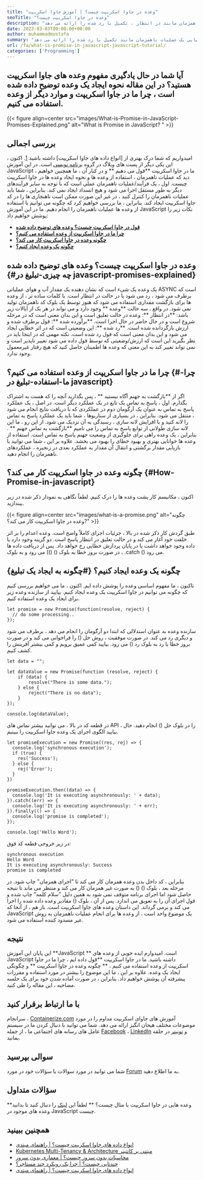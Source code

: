 ```yaml
---
title: "وعده در جاوا اسکریپت چیست؟ | آموزش جاوا اسکریپت" 
seoTitle: "وعده در جاوا اسکریپت چیست؟" 
description: "وعده در جاوا اسکریپت چیست؟ یک وعده ، بلوک کد است که نتیجه نهایی یک عملیات ناهمزمان مانند در انتظار ، تکمیل یا رد شده را ارائه می دهد." 
date: 2023-03-03T00:00:00+00:00
author: muhammadmustafa
summary: "وعده در جاوا اسکریپت چیست؟ یک وعده ، بلوک کد است که نتیجه نهایی یک عملیات ناهمزمان مانند تکمیل یا رد شده را ارائه می دهد." 
url: /fa/what-is-promise-in-javascript-javascript-tutorial/
categories: ['Programming']
---
```


## آیا شما در حال یادگیری مفهوم وعده های جاوا اسکریپت هستید؟ در این مقاله نحوه ایجاد یک وعده توضیح داده شده است ، چرا ما در جاوا اسکریپت و موارد دیگر از وعده استفاده می کنیم.

{{< figure align=center src="images/What-is-Promise-in-JavaScript-Promises-Explained.png" alt="What is Promise in JavaScript? " >}}


## بررسی اجمالی
امیدواریم که شما درک بهتری از [انواع داده های جاوا اسکریپت] داشته باشید [1]. اکنون ، این یکی دیگر از پست های وبلاگ در گروه [برنامه نویسی][2] است. در این آموزش JavaScript ، ما در جاوا اسکریپت  **قول می دهیم **  و در کنار آن ، ما همچنین خواهیم دید که عملیات ناهمزمان ، استفاده از وعده ها و نحوه ایجاد وعده ها در جاوا اسکریپت چیست. اول ، یک فرآیند/عملیات ناهمزمان عملی است که با توجه به سایر فرآیندهای دیگر به طور مستقل اجرا می شود و هیچ انسداد ایجاد نمی کند. بنابراین ، شما باید عملیات ناهمزمان را کنترل کنید ، در غیر این صورت ممکن است ناهنجاری ها را در کد جاوا اسکریپت ایجاد کند. بنابراین ، ما بررسی خواهیم کرد که چگونه می توانیم با استفاده از وعده ها عملیات ناهمزمان را انجام دهیم.
ما در این آموزش JavaScript نکات زیر را پوشش خواهیم داد:
  * **[قول در جاوا اسکریپت چیست؟ وعده های توضیح داده شده][3]**
  * **[چرا ما در جاوا اسکریپت از وعده استفاده می کنیم؟][4]**
  * **[چگونه وعده در جاوا اسکریپت کار می کند؟][5]**
  * **[چگونه یک وعده ایجاد کنیم؟][6]**

## وعده در جاوا اسکریپت چیست؟ وعده های توضیح داده شده   {#چه چیزی-تبلیغ در javascript-promises-explained}
یک وعده یک شیء است که نشان دهنده یک مقدار آب و هوای عملیاتی ASYNC است که برطرف می شود ، رد می شود یا در حالت در انتظار است. با کلمات ساده تر ، از وعده ها برای بازگشت مقداری استفاده می شود که هنوز توسط یک بلوک کد ناهمزمان تولید نمی شود. در واقع ، سه حالت  **وعده **  وجود دارد و می تواند در هر یک از ایالات زیر باشد:
**در انتظار **: وعده در حالت تعلیق است و این بدان معنی است که در مرحله شروع است و در حال حاضر در حال اجرا است.
**برآورده شده **: قول برطرف شده و ارزش بازگردانده شده است.
**رد شده **: این وضعیتی است که در اثر خطایی ایجاد می شود و این بدان معنی است که قول رد شده است.
نکته مهمی که در اینجا باید در نظر بگیرید این است که ارزش/وضعیتی که توسط قول داده می شود تغییر ناپذیر است و نمی تواند تغییر کند به این معنی که وعده ها اطمینان حاصل کنید که هیچ رفتار غیرمعمول وجود ندارد.

## چرا ما در جاوا اسکریپت از وعده استفاده می کنیم؟   {#چرا-ما-استفاده-تبلیغ در javascript}
اگر از  **بازگشت به جهنم آگاه نیستید **  ، پس بگذارید آنچه را که هست به اشتراک بگذارم. اول ، پاسخ به تماس یک تابع در یک عملکرد دیگر است. در اصل ، یک عملکرد پاسخ به تماس به عنوان یک آرگومان دوم در عملکردی که با دریافت نتایج انجام می شود ، منتقل می شود. بنابراین ، در بسیاری از سناریوها ، شما باید یک عملکرد پاسخ به تماس را لانه کنید و با افزایش لانه سازی ، رسیدگی به آن نزدیک می شود. از این رو ، ما این لانه سازی طولانی از توابع پاسخ به تماس را می نامیم  **بازگشت به تماس جهنم ** .
بنابراین ، یک وعده راهی برای جلوگیری از وضعیت جهنم پاسخ به تماس است. استفاده از وعده ها خوانایی بهتری و بهبود خطای را بهبود می بخشد. علاوه بر این ، شما می توانید با بازیابی مقدار برگشتی و انتقال آن مقدار به عملکرد بعدی در زنجیره ، عملکردهای ناهمزمان را انجام دهید.

## چگونه وعده در جاوا اسکریپت کار می کند؟   {#How-Promise-in-javascript}
اکنون ، مکانیسم کار پشت وعده ها را درک کنیم. لطفاً نگاهی به نمودار ذکر شده در زیر بیندازید.

{{< figure align=center src="images/what-is-a-promise.png" alt="چگونه وعده در جاوا اسکریپت کار می کند؟?" >}}

طبق گردش کار ذکر شده در بالا ، جزئیات اجرای کاملاً واضح است. وعده اعدام را بر اثر خلقت خود آغاز می کند و در حالت تعلیق در انتظار پاسخ است. دو گزینه وجود دارد یا داده وجود خواهد داشت یا در پایان پردازش خطایی رخ خواهد داد. پس از دریافت داده ها ، در صورت بروز خطا به بلوک () ()) می رود و به بلوک .catch () می رود.

## چگونه یک وعده ایجاد کنیم؟   {#چگونه به ایجاد یک تبلیغ}
تاکنون ، ما مفهوم اساسی وعده را پوشش داده ایم. اکنون ، ما می خواهیم بررسی کنیم که چگونه می توانیم در جاوا اسکریپت یک وعده ایجاد کنیم. بیایید از سازنده وعده زیر برای ایجاد یک وعده استفاده کنیم.
```
let promise = new Promise(function(resolve, reject) {
  // do some processing.. 
});
```
سازنده وعده به عنوان استدلالی که ابتدا دو آرگومان را انجام می دهد ، برطرف می شود و دیگری رد می کند. در صورت موفقیت ، روش حل () را فراخوانی می کند و در صورت بروز خطا یا رد به بلوک رد () می رود.
بیایید کمی عمیق برویم و کمی بیشتر آفرینش را کشف کنیم.
```
let data = "";

let dataValue = new Promise(function (resolve, reject) {
    if (data) {
        resolve("There is some data.");
    } else {
        reject("There is no data");
    }
});

console.log(dataValue);
```
در قطعه کد در بالا ، می توانید بیشتر تماس های API را در بلوک حل () انجام دهید.
حال ، بیایید الگوی اجرای یک وعده جاوا اسکریپت را ببینیم.
```
let promiseExecution = new Promise((res, rej) => {
  console.log('synchronous execution');
  if (true) {
    res('Success');
  } else {
    rej('Error');
  }
})

promiseExecution.then((data) => {
  console.log('It is executing asynchronously: ' + data);
}).catch((err) => {
  console.log('It is executing asynchronously: ' + err);
}).finally(() => {
  console.log('promise is completed');
});

console.log('Hello Word');
```
در زیر خروجی قطعه کد فوق:
```
synchronous execution
Hello Word
It is executing asynchronously: Success
promise is completed
```
بنابراین ، کد داخل بدن وعده همزمان کار می کند تا "اجرای همزمان" چاپ شود. در مرحله بعد ، بلوک () () به صورت غیر همزمان کار می کند و منتظر می ماند تا نتیجه حاصل شود اما اجرای برنامه متوقف نمی شود به همین دلیل "سلام کلمه" چاپ شده و قول اجرای آن را به تعویق می اندازد. پس از آن ، بلوک () مقادیر وعده داده شده را اجرا می کند و برمی گرداند. این داستان وعده های جاوا اسکریپت است. باز هم ، از آنجا که JavaScript یک موضوع واحد است ، از وعده ها برای انجام عملیات ناهمزمان به روش غیر مسدود کننده استفاده می شود.

## نتیجه
این پایان این آموزش  **JavaScript **  است. امیدوارم ایده خوبی از وعده های JavaScript داشته باشید. ما در جاوا اسکریپت  **قول داده ایم ، چرا ما در جاوا اسکریپت از وعده استفاده می کنیم ، **  چگونه وعده در جاوا اسکریپت ** و چگونگی ایجاد یک وعده. علاوه بر این ، ما این موضوع را بیشتر در مورد استفاده و مقررات پیشرفته آن پوشش خواهیم داد. بنابراین ، در صورت آماده شدن خود برای یک جلسه مصاحبه ، این مقاله را طی کنید.

## با ما ارتباط برقرار کنید
سرانجام ، [Containerize.com][7] آموزش های جاوای اسکریپت مداوم را در مورد موضوعات مختلف هیجان انگیز ارائه می دهد. شما می توانید با دنبال کردن ما در سیستم عامل های رسانه های اجتماعی ما ، از جمله [Facebook][8] ، [LinkedIn][9] و [توییتر][10] در حلقه بمانید.

## سوالی بپرسید
شما می توانید در مورد سوالات یا سؤالات خود در مورد [Forum][11] به ما اطلاع دهید.

## سؤالات متداول
**وعده هایی در جاوا اسکریپت با مثال چیست؟ **
لطفاً این [لینک][3] را دنبال کنید تا بدانید وعده های موجود در JavaScript چیست.

## همچنین ببینید
  * [انواع داده های جاوا اسکریپت چیست؟ | راهنمای مبتدی][1]
  * [Kubernetes Multi-Tenancy & Architecture مبتنی بر کانتینر][12]
  * [محاسبات بدون سرور چیست؟ | معماری بدون سرور][13]
  * [چندتایی چیست؟ | چرا یک رویکرد چند مستاجر؟][14]
  * [انواع داده های جاوا اسکریپت چیست؟ | راهنمای مبتدی][15]

  
[1]: https://blog.containerize.com/programming/what-are-javascript-data-types-a-beginners-guide/
[2]: https://blog.containerize.com/categories/programming/
[3]: #What-is-promise-in-JavaScript-Promises-Explained
[4]: #Why-we-use-promise-in-JavaScript
[5]: #How-promise-works-in-JavaScript
[6]: #How-to-create-a-promise
[7]: https://www.containerize.com/
[8]: https://web.facebook.com/containerize
[9]: https://www.linkedin.com/company/containerize/
[10]: https://twitter.com/containerize_co
[11]: https://forum.containerize.com/
[12]: https://blog.containerize.com/kubernetes-multi-tenancy-container-based-architecture/
[13]: https://blog.containerize.com/programming/what-is-serverless-computing-serverless-architecture/
[14]: https://blog.containerize.com/programming/what-is-multitenancy-why-a-multi-tenant-approach-2/
[15]: https://blog.containerize.com/programming/what-are-javascript-data-types-a-beginners-guide/
